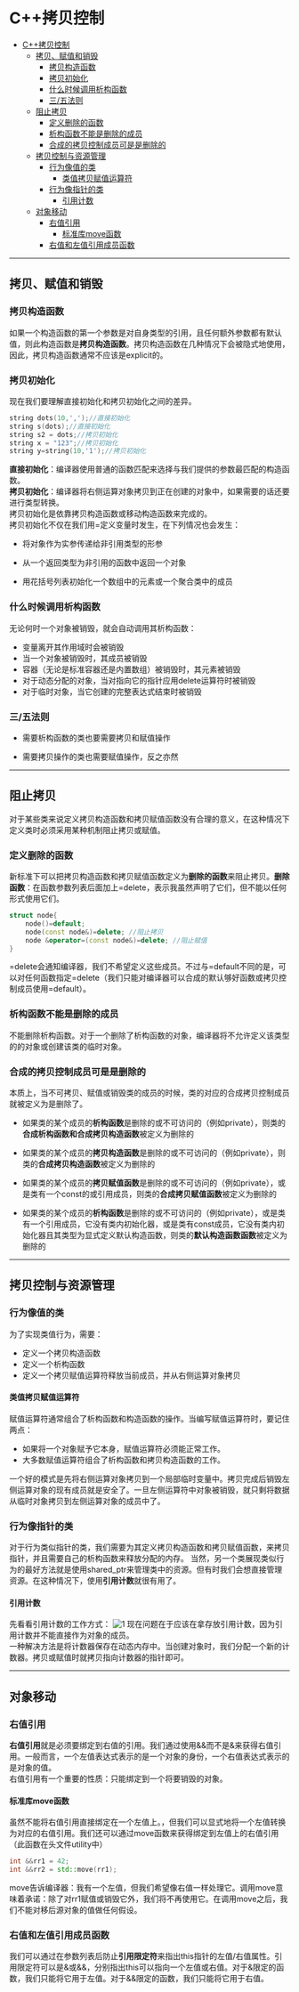 # C++拷贝控制
<!-- TOC -->

- [C++拷贝控制](#c拷贝控制)
    - [拷贝、赋值和销毁](#拷贝赋值和销毁)
        - [拷贝构造函数](#拷贝构造函数)
        - [拷贝初始化](#拷贝初始化)
        - [什么时候调用析构函数](#什么时候调用析构函数)
        - [三/五法则](#三五法则)
    - [阻止拷贝](#阻止拷贝)
        - [定义删除的函数](#定义删除的函数)
        - [析构函数不能是删除的成员](#析构函数不能是删除的成员)
        - [合成的拷贝控制成员可是是删除的](#合成的拷贝控制成员可是是删除的)
    - [拷贝控制与资源管理](#拷贝控制与资源管理)
        - [行为像值的类](#行为像值的类)
            - [类值拷贝赋值运算符](#类值拷贝赋值运算符)
        - [行为像指针的类](#行为像指针的类)
            - [引用计数](#引用计数)
    - [对象移动](#对象移动)
        - [右值引用](#右值引用)
            - [标准库move函数](#标准库move函数)
        - [右值和左值引用成员函数](#右值和左值引用成员函数)

<!-- /TOC -->

---
## 拷贝、赋值和销毁

### 拷贝构造函数
如果一个构造函数的第一个参数是对自身类型的引用，且任何额外参数都有默认值，则此构造函数是**拷贝构造函数**。拷贝构造函数在几种情况下会被隐式地使用，因此，拷贝构造函数通常不应该是explicit的。

### 拷贝初始化
现在我们要理解直接初始化和拷贝初始化之间的差异。
```cpp
string dots(10,',');//直接初始化
string s(dots);//直接初始化
string s2 = dots;//拷贝初始化
string x = "123";//拷贝初始化
string y=string(10,'1');//拷贝初始化
```
**直接初始化**：编译器使用普通的函数匹配来选择与我们提供的参数最匹配的构造函数。<br>
**拷贝初始化**：编译器将右侧运算对象拷贝到正在创建的对象中，如果需要的话还要进行类型转换。<br>
拷贝初始化是依靠拷贝构造函数或移动构造函数来完成的。<br>
拷贝初始化不仅在我们用=定义变量时发生，在下列情况也会发生：

- 将对象作为实参传递给非引用类型的形参

- 从一个返回类型为非引用的函数中返回一个对象

- 用花括号列表初始化一个数组中的元素或一个聚合类中的成员

### 什么时候调用析构函数
无论何时一个对象被销毁，就会自动调用其析构函数：
- 变量离开其作用域时会被销毁
- 当一个对象被销毁时，其成员被销毁
- 容器（无论是标准容器还是内置数组）被销毁时，其元素被销毁
- 对于动态分配的对象，当对指向它的指针应用delete运算符时被销毁
- 对于临时对象，当它创建的完整表达式结束时被销毁

### 三/五法则
- 需要析构函数的类也要需要拷贝和赋值操作

- 需要拷贝操作的类也需要赋值操作，反之亦然

---
## 阻止拷贝
对于某些类来说定义拷贝构造函数和拷贝赋值函数没有合理的意义，在这种情况下定义类时必须采用某种机制阻止拷贝或赋值。

### 定义删除的函数
新标准下可以把拷贝构造函数和拷贝赋值函数定义为**删除的函数**来阻止拷贝。**删除函数**：在函数参数列表后面加上=delete，表示我虽然声明了它们，但不能以任何形式使用它们。
```cpp
struct node{
    node()=default;
    node(const node&)=delete; //阻止拷贝
    node &operator=(const node&)=delete; //阻止赋值
}
```
=delete会通知编译器，我们不希望定义这些成员。不过与=default不同的是，可以对任何函数指定=delete（我们只能对编译器可以合成的默认够好函数或拷贝控制成员使用=default）。

### 析构函数不能是删除的成员
不能删除析构函数。对于一个删除了析构函数的对象，编译器将不允许定义该类型的的对象或创建该类的临时对象。

### 合成的拷贝控制成员可是是删除的
本质上，当不可拷贝、赋值或销毁类的成员的时候，类的对应的合成拷贝控制成员就被定义为是删除了。
- 如果类的某个成员的**析构函数**是删除的或不可访问的（例如private），则类的**合成析构函数和合成拷贝构造函数**被定义为删除的

- 如果类的某个成员的**拷贝构造函数**是删除的或不可访问的（例如private），则类的**合成拷贝构造函数**被定义为删除的

- 如果类的某个成员的**拷贝赋值函数**是删除的或不可访问的（例如private），或是类有一个const的或引用成员，则类的**合成拷贝赋值函数**被定义为删除的

- 如果类的某个成员的**析构函数**是删除的或不可访问的（例如private），或是类有一个引用成员，它没有类内初始化器，或是类有const成员，它没有类内初始化器且其类型为显式定义默认构造函数，则类的**默认构造函数函数**被定义为删除的

---
## 拷贝控制与资源管理
### 行为像值的类
为了实现类值行为，需要：
- 定义一个拷贝构造函数
- 定义一个析构函数
- 定义一个拷贝赋值运算符释放当前成员，并从右侧运算对象拷贝

#### 类值拷贝赋值运算符
赋值运算符通常组合了析构函数和构造函数的操作。当编写赋值运算符时，要记住两点：
- 如果将一个对象赋予它本身，赋值运算符必须能正常工作。
- 大多数赋值运算符组合了析构函数和拷贝构造函数的工作。

一个好的模式是先将右侧运算对象拷贝到一个局部临时变量中。拷贝完成后销毁左侧运算对象的现有成员就是安全了。一旦左侧运算符中对象被销毁，就只剩将数据从临时对象拷贝到左侧运算对象的成员中了。

### 行为像指针的类
对于行为类似指针的类，我们需要为其定义拷贝构造函数和拷贝赋值函数，来拷贝指针，并且需要自己的析构函数来释放分配的内存。
当然，另一个类展现类似行为的最好方法就是使用shared_ptr来管理类中的资源。但有时我们会想直接管理资源。在这种情况下，使用**引用计数**就很有用了。<br>
#### 引用计数
先看看引用计数的工作方式：
![1](https://img-blog.csdnimg.cn/20200303170143140.png?x-oss-process=image/watermark,type_ZmFuZ3poZW5naGVpdGk,shadow_10,text_aHR0cHM6Ly9ibG9nLmNzZG4ubmV0L3dlaXhpbl80MDg1OTcxNg==,size_16,color_FFFFFF,t_70)
现在问题在于应该在拿存放引用计数，因为引用计数并不能直接作为对象的成员。<br>
一种解决方法是将计数器保存在动态内存中。当创建对象时，我们分配一个新的计数器。拷贝或赋值时就拷贝指向计数器的指针即可。

---
## 对象移动
### 右值引用
**右值引用**就是必须要绑定到右值的引用。我们通过使用&&而不是&来获得右值引用。一般而言，一个左值表达式表示的是一个对象的身份，一个右值表达式表示的是对象的值。<br>
右值引用有一个重要的性质：只能绑定到一个将要销毁的对象。
#### 标准库move函数
虽然不能将右值引用直接绑定在一个左值上。，但我们可以显式地将一个左值转换为对应的右值引用。我们还可以通过move函数来获得绑定到左值上的右值引用（此函数在头文件utility中）
```cpp
int &&rr1 = 42;
int &&rr2 = std::move(rr1);
```
move告诉编译器：我有一个左值，但我们希望像右值一样处理它。调用move意味着承诺：除了对rr1赋值或销毁它外，我们将不再使用它。在调用move之后，我们不能对移后源对象的值做任何假设。

### 右值和左值引用成员函数
我们可以通过在参数列表后防止**引用限定符**来指出this指针的左值/右值属性。引用限定符可以是&或&&，分别指出this可以指向一个左值或右值。对于&限定的函数，我们只能将它用于左值。对于&&限定的函数，我们只能将它用于右值。
